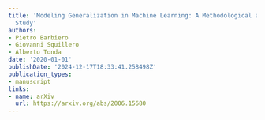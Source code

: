 ```yaml
---
title: 'Modeling Generalization in Machine Learning: A Methodological and Computational
  Study'
authors:
- Pietro Barbiero
- Giovanni Squillero
- Alberto Tonda
date: '2020-01-01'
publishDate: '2024-12-17T18:33:41.258498Z'
publication_types:
- manuscript
links:
- name: arXiv
  url: https://arxiv.org/abs/2006.15680
---
```

